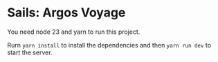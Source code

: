 # Sails: Argos Voyage

You need node 23 and yarn to run this project.

Rurn `yarn install` to install the dependencies and then `yarn run dev` to start the server.
